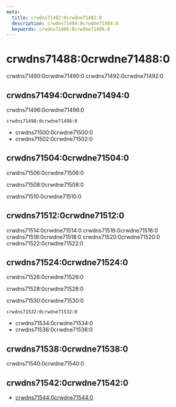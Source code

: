 ```yaml
---
meta:
  title: crwdns71482:0crwdne71482:0
  description: crwdns71484:0crwdne71484:0
  keywords: crwdns71486:0crwdne71486:0
---
```


# crwdns71488:0crwdne71488:0

  crwdns71490:0crwdne71490:0 crwdns71492:0crwdne71492:0

<entry-ad />

## crwdns71494:0crwdne71494:0

crwdns71496:0crwdne71496:0

`crwdns71498:0crwdne71498:0`

- crwdns71500:0crwdne71500:0
- crwdns71502:0crwdne71502:0

## crwdns71504:0crwdne71504:0

crwdns71506:0crwdne71506:0

  crwdns71508:0crwdne71508:0

  crwdns71510:0crwdne71510:0

## crwdns71512:0crwdne71512:0

crwdns71514:0crwdne71514:0
<alert type="success">crwdns71516:0crwdne71516:0</alert>
<alert type="info">crwdns71518:0crwdne71518:0</alert>
<alert type="warning">crwdns71520:0crwdne71520:0</alert>
<alert type="error">crwdns71522:0crwdne71522:0</alert>

## crwdns71524:0crwdne71524:0

crwdns71526:0crwdne71526:0

  crwdns71528:0crwdne71528:0

  crwdns71530:0crwdne71530:0

  `crwdns71532:0crwdne71532:0`

- crwdns71534:0crwdne71534:0
- crwdns71536:0crwdne71536:0

## crwdns71538:0crwdne71538:0

crwdns71540:0crwdne71540:0

## crwdns71542:0crwdne71542:0

- [crwdns71544:0crwdne71544:0]()

<backmatter />
